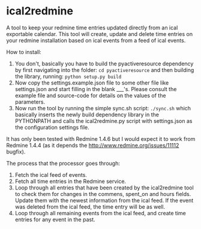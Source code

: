 ical2redmine
============

A tool to keep your redmine time entries updated directly from an ical exportable calendar.
This tool will create, update and delete time entries on your redmine installation based on ical events from a feed of ical events.

How to install:
 1. You don't, basically you have to build the pyactiveresource dependency by first navigating into the folder: ```cd pyactiveresource``` and then building the library, running: ```python setup.py build```
 2. Now copy the settings.example.json file to some other file like settings.json and start filling in the blank ___'s. Please consult the example file and source-code for details on the values of the parameters.
 3. Now run the tool by running the simple sync.sh script: ```./sync.sh``` which basically inserts the newly build dependency library in the PYTHONPATH and calls the ical2redmine.py script with settings.json as the configuration settings file.

It has only been tested with Redmine 1.4.6 but I would expect it to work from Redmine 1.4.4 (as it depends the http://www.redmine.org/issues/11112 bugfix).

The process that the processor goes through:
 1. Fetch the ical feed of events.
 2. Fetch all time entries in the Redmine service.
 3. Loop through all entries that have been created by the ical2redmine tool to check them for changes in the commens, spent_on and hours fields. Update them with the newest information from the ical feed. If the event was deleted from the ical feed, the time entry will be as well.
 4. Loop through all remaining events from the ical feed, and create time entries for any event in the past.

